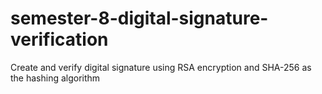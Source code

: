 # semester-8-digital-signature-verification

Create and verify digital signature using RSA encryption and SHA-256 as the hashing algorithm
